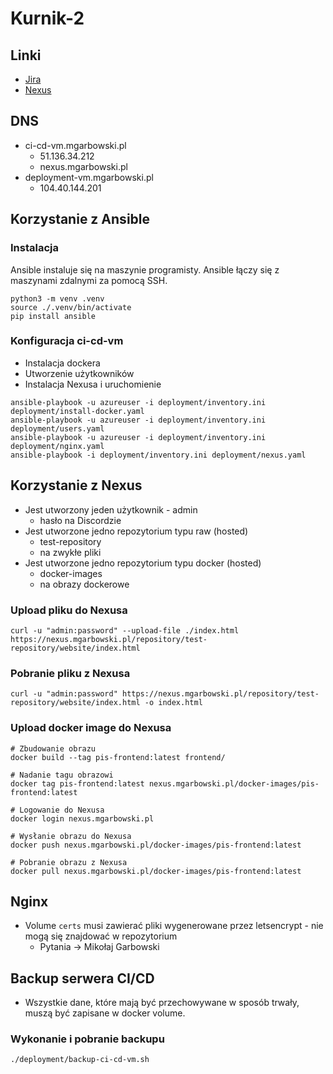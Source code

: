 # Kurnik-2


## Linki
* [Jira](https://michluszcz.atlassian.net/jira/software/projects/SCRUM/boards/1/backlog)
* [Nexus](https://nexus.mgarbowski.pl)

## DNS
* ci-cd-vm.mgarbowski.pl
  * 51.136.34.212
  * nexus.mgarbowski.pl
* deployment-vm.mgarbowski.pl
  * 104.40.144.201

## Korzystanie z Ansible

### Instalacja
Ansible instaluje się na maszynie programisty.
Ansible łączy się z maszynami zdalnymi za pomocą SSH.

```shell
python3 -m venv .venv
source ./.venv/bin/activate
pip install ansible
```

### Konfiguracja ci-cd-vm
* Instalacja dockera
* Utworzenie użytkowników
* Instalacja Nexusa i uruchomienie

```shell
ansible-playbook -u azureuser -i deployment/inventory.ini deployment/install-docker.yaml
ansible-playbook -u azureuser -i deployment/inventory.ini deployment/users.yaml
ansible-playbook -u azureuser -i deployment/inventory.ini deployment/nginx.yaml
ansible-playbook -i deployment/inventory.ini deployment/nexus.yaml
```

## Korzystanie z Nexus
* Jest utworzony jeden użytkownik - admin
  * hasło na Discordzie
* Jest utworzone jedno repozytorium typu raw (hosted)
  * test-repository
  * na zwykłe pliki
* Jest utworzone jedno repozytorium typu docker (hosted)
  * docker-images
  * na obrazy dockerowe

### Upload pliku do Nexusa

```shell
curl -u "admin:password" --upload-file ./index.html https://nexus.mgarbowski.pl/repository/test-repository/website/index.html
```

### Pobranie pliku z Nexusa

```shell
curl -u "admin:password" https://nexus.mgarbowski.pl/repository/test-repository/website/index.html -o index.html
```

### Upload docker image do Nexusa

```shell
# Zbudowanie obrazu
docker build --tag pis-frontend:latest frontend/

# Nadanie tagu obrazowi
docker tag pis-frontend:latest nexus.mgarbowski.pl/docker-images/pis-frontend:latest

# Logowanie do Nexusa
docker login nexus.mgarbowski.pl

# Wysłanie obrazu do Nexusa
docker push nexus.mgarbowski.pl/docker-images/pis-frontend:latest

# Pobranie obrazu z Nexusa
docker pull nexus.mgarbowski.pl/docker-images/pis-frontend:latest
```

## Nginx
* Volume `certs` musi zawierać pliki wygenerowane przez letsencrypt - nie mogą się znajdować w repozytorium
  * Pytania -> Mikołaj Garbowski

## Backup serwera CI/CD
* Wszystkie dane, które mają być przechowywane w sposób trwały, muszą być zapisane w docker volume.

### Wykonanie i pobranie backupu
```shell
./deployment/backup-ci-cd-vm.sh
```